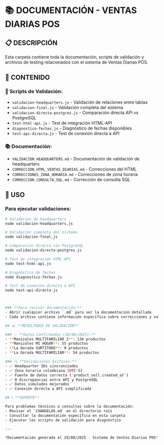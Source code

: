 # 📚 DOCUMENTACIÓN - VENTAS DIARIAS POS

## 📋 **DESCRIPCIÓN**

Esta carpeta contiene toda la documentación, scripts de validación y archivos de testing relacionados con el sistema de Ventas Diarias POS.

## 📁 **CONTENIDO**

### 🧪 **Scripts de Validación:**
- `validacion-headquarters.js` - Validación de relaciones entre tablas
- `validacion-final.js` - Validación completa del sistema
- `validacion-directa-postgres.js` - Comparación directa API vs PostgreSQL
- `test-html-api.js` - Test de integración HTML-API
- `diagnostico-fechas.js` - Diagnóstico de fechas disponibles
- `test-api-directa.js` - Test de conexión directa a API


### 📚 **Documentación:**
- `VALIDACION_HEADQUARTERS.md` - Documentación de validación de headquarters
- `CORRECCION_HTML_VENTAS_DIARIAS.md` - Correcciones del HTML
- `CORRECCIONES_ZONA_HORARIA.md` - Correcciones de zona horaria
- `CORRECCION_CONSULTA_SQL.md` - Corrección de consulta SQL

## 🚀 **USO**

### **Para ejecutar validaciones:**
```bash
# Validación de headquarters
node validacion-headquarters.js

# Validación completa del sistema
node validacion-final.js

# Comparación directa con PostgreSQL
node validacion-directa-postgres.js

# Test de integración HTML-API
node test-html-api.js

# Diagnóstico de fechas
node diagnostico-fechas.js

# Test de conexión directa a API
node test-api-directa.js



### **Para revisar documentación:**
- Abrir cualquier archivo `.md` para ver la documentación detallada
- Cada archivo contiene información específica sobre correcciones y validaciones

## 📊 **RESULTADOS DE VALIDACIÓN**

### ✅ **Datos Confirmados (28/08/2025):**
- **Manizales MULTIFAMILIAR 2**: 134 productos
- **Manizales MI HOGAR**: 55 productos
- **La Dorada SURTITODO**: 9 productos
- **La Dorada MULTIFAMILIAR**: 54 productos

### 🔍 **Validaciones Exitosas:**
- ✅ Headquarter IDs sincronizados
- ✅ Zona horaria colombiana (UTC-5)
- ✅ Fuente de datos correcta (`product_sell.created_at`)
- ✅ 0 discrepancias entre API y PostgreSQL
- ✅ Datos simulados mejorados
- ✅ Conexión directa a API simplificada

## 📞 **SOPORTE**

Para problemas técnicos o consultas sobre la documentación:
- Revisar el `CHANGELOG.md` en el directorio raíz
- Consultar la documentación específica en esta carpeta
- Ejecutar los scripts de validación para diagnóstico

---

*Documentación generada el 29/08/2025 - Sistema de Ventas Diarias POS*
